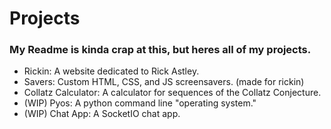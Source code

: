 <h1>Projects</h1>
<h3>My Readme is kinda crap at this, but heres all of my projects.</h3>

<ul>
  <li>Rickin: A website dedicated to Rick Astley.</li>
  <li>Savers: Custom HTML, CSS, and JS screensavers. (made for rickin)</li>
  <li>Collatz Calculator: A calculator for sequences of the Collatz Conjecture.</li>
  <li>(WIP) Pyos: A python command line "operating system."</li>
  <li>(WIP) Chat App: A SocketIO chat app.</li>
</ul>
